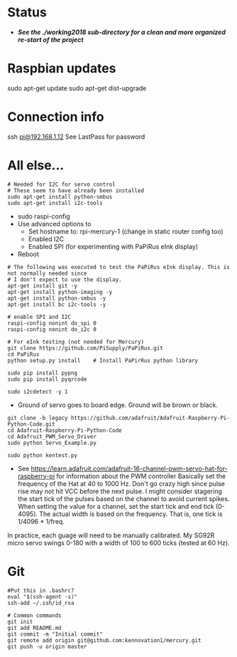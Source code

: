 # Status
- ***See the ./working2018 sub-directory for a clean and more organized re-start of the project***

# Raspbian updates
sudo apt-get update
sudo apt-get dist-upgrade

# Connection info
ssh pi@192.168.1.12
See LastPass for password

# All else...
```
# Needed for I2C for servo control
# These seem to have already been installed
sudo apt-get install python-smbus 
sudo apt-get install i2c-tools
```

* sudo raspi-config 
* Use advanced options to
  * Set hostname to: rpi-mercury-1 (change in static router config too)
  * Enabled I2C
  * Enabled SPI (for experimenting with PaPiRus eInk display)
* Reboot

```
# The following was executed to test the PaPiRus eInk display. This is not normally needed since
# I don't expect to use the display.
apt-get install git -y
apt-get install python-imaging -y
apt-get install python-smbus -y
apt-get install bc i2c-tools -y

# enable SPI and I2C
raspi-config nonint do_spi 0
raspi-config nonint do_i2c 0

# For eInk testing (not needed for Mercury)
git clone https://github.com/PiSupply/PaPiRus.git
cd PaPiRus
python setup.py install    # Install PaPirRus python library

sudo pip install pypng
sudo pip install pyqrcode
```

```
sudo i2cdetect -y 1
```

* Ground of servo goes to board edge. Ground will be brown or black.

```
git clone -b legacy https://github.com/adafruit/Adafruit-Raspberry-Pi-Python-Code.git
cd Adafruit-Raspberry-Pi-Python-Code
cd Adafruit_PWM_Servo_Driver
sudo python Servo_Example.py

sudo python kentest.py
```

* See https://learn.adafruit.com/adafruit-16-channel-pwm-servo-hat-for-raspberry-pi for information about the PWM controller
Basically set the frequency of the Hat at 40 to 1000 Hz. Don't go crazy high since pulse rise may not hit VCC before the next pulse.
I might consider stagering the start tick of the pulses based on the channel to avoid current spikes.
When setting the value for a channel, set the start tick and end tick (0-4095). The actual width is based on the frequency. 
That is, one tick is 1/4096 * 1/freq.

In practice, each guage will need to be manually calibrated. My SG92R micro servo swings 0-180 with a width of 100 to 600 ticks 
(tested at 60 Hz).

# Git
```
#Put this in .bashrc?
eval "$(ssh-agent -s)"
ssh-add ~/.ssh/id_rsa

# Common commands
git init
git add README.md 
git commit -m "Initial commit"
git remote add origin git@github.com:kennovation1/mercury.git
git push -u origin master
```
